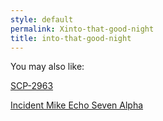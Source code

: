 ```yaml
---
style: default
permalink: Xinto-that-good-night
title: into-that-good-night
---
```

You may also like:

[SCP-2963](http://scp-wiki.net/scp-2963)

[Incident Mike Echo Seven Alpha](http://scp-wiki.net/incident-mike-echo-seven-alpha)
